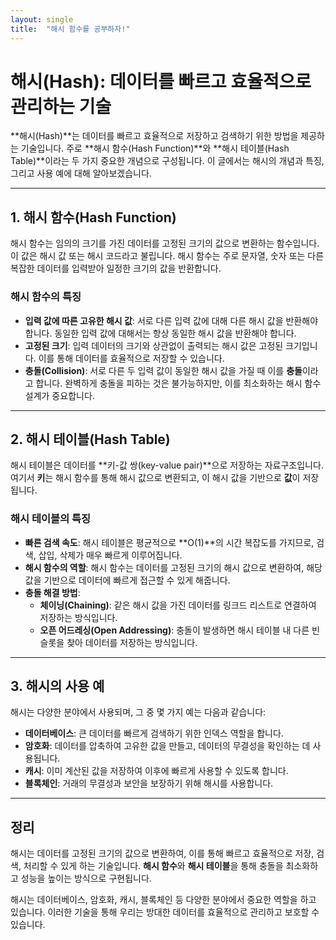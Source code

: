 ```yaml
---
layout: single
title:  "해시 함수를 공부하자!"
---
```


# 해시(Hash): 데이터를 빠르고 효율적으로 관리하는 기술

**해시(Hash)**는 데이터를 빠르고 효율적으로 저장하고 검색하기 위한 방법을 제공하는 기술입니다. 주로 **해시 함수(Hash Function)**와 **해시 테이블(Hash Table)**이라는 두 가지 중요한 개념으로 구성됩니다. 이 글에서는 해시의 개념과 특징, 그리고 사용 예에 대해 알아보겠습니다.

---

## 1. 해시 함수(Hash Function)

해시 함수는 임의의 크기를 가진 데이터를 고정된 크기의 값으로 변환하는 함수입니다. 이 값은 해시 값 또는 해시 코드라고 불립니다. 해시 함수는 주로 문자열, 숫자 또는 다른 복잡한 데이터를 입력받아 일정한 크기의 값을 반환합니다.

### 해시 함수의 특징
- **입력 값에 따른 고유한 해시 값**: 서로 다른 입력 값에 대해 다른 해시 값을 반환해야 합니다. 동일한 입력 값에 대해서는 항상 동일한 해시 값을 반환해야 합니다.
- **고정된 크기**: 입력 데이터의 크기와 상관없이 출력되는 해시 값은 고정된 크기입니다. 이를 통해 데이터를 효율적으로 저장할 수 있습니다.
- **충돌(Collision)**: 서로 다른 두 입력 값이 동일한 해시 값을 가질 때 이를 **충돌**이라고 합니다. 완벽하게 충돌을 피하는 것은 불가능하지만, 이를 최소화하는 해시 함수 설계가 중요합니다.

---

## 2. 해시 테이블(Hash Table)

해시 테이블은 데이터를 **키-값 쌍(key-value pair)**으로 저장하는 자료구조입니다. 여기서 **키**는 해시 함수를 통해 해시 값으로 변환되고, 이 해시 값을 기반으로 **값**이 저장됩니다.

### 해시 테이블의 특징
- **빠른 검색 속도**: 해시 테이블은 평균적으로 **O(1)**의 시간 복잡도를 가지므로, 검색, 삽입, 삭제가 매우 빠르게 이루어집니다.
- **해시 함수의 역할**: 해시 함수는 데이터를 고정된 크기의 해시 값으로 변환하여, 해당 값을 기반으로 데이터에 빠르게 접근할 수 있게 해줍니다.
- **충돌 해결 방법**:
  - **체이닝(Chaining)**: 같은 해시 값을 가진 데이터를 링크드 리스트로 연결하여 저장하는 방식입니다.
  - **오픈 어드레싱(Open Addressing)**: 충돌이 발생하면 해시 테이블 내 다른 빈 슬롯을 찾아 데이터를 저장하는 방식입니다.

---

## 3. 해시의 사용 예

해시는 다양한 분야에서 사용되며, 그 중 몇 가지 예는 다음과 같습니다:

- **데이터베이스**: 큰 데이터를 빠르게 검색하기 위한 인덱스 역할을 합니다.
- **암호화**: 데이터를 압축하여 고유한 값을 만들고, 데이터의 무결성을 확인하는 데 사용됩니다.
- **캐시**: 이미 계산된 값을 저장하여 이후에 빠르게 사용할 수 있도록 합니다.
- **블록체인**: 거래의 무결성과 보안을 보장하기 위해 해시를 사용합니다.

---

## 정리

해시는 데이터를 고정된 크기의 값으로 변환하여, 이를 통해 빠르고 효율적으로 저장, 검색, 처리할 수 있게 하는 기술입니다. **해시 함수**와 **해시 테이블**을 통해 충돌을 최소화하고 성능을 높이는 방식으로 구현됩니다.

해시는 데이터베이스, 암호화, 캐시, 블록체인 등 다양한 분야에서 중요한 역할을 하고 있습니다. 이러한 기술을 통해 우리는 방대한 데이터를 효율적으로 관리하고 보호할 수 있습니다.
